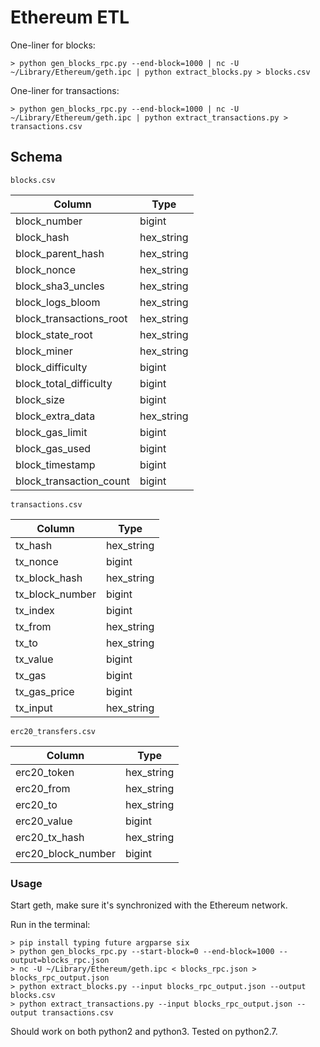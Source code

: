 # Ethereum ETL

One-liner for blocks:

```
> python gen_blocks_rpc.py --end-block=1000 | nc -U ~/Library/Ethereum/geth.ipc | python extract_blocks.py > blocks.csv
```

One-liner for transactions:

```
> python gen_blocks_rpc.py --end-block=1000 | nc -U ~/Library/Ethereum/geth.ipc | python extract_transactions.py > transactions.csv
```

## Schema

`blocks.csv`

Column                  | Type               |
------------------------|---------------------
block_number            | bigint             |
block_hash              | hex_string         |
block_parent_hash       | hex_string         |
block_nonce             | hex_string         |
block_sha3_uncles       | hex_string         |
block_logs_bloom        | hex_string         |
block_transactions_root | hex_string         |
block_state_root        | hex_string         |
block_miner             | hex_string         |
block_difficulty        | bigint             |
block_total_difficulty  | bigint             |
block_size              | bigint             |
block_extra_data        | hex_string         |
block_gas_limit         | bigint             |
block_gas_used          | bigint             |
block_timestamp         | bigint             |
block_transaction_count | bigint             |

`transactions.csv`

Column              |    Type     |
--------------------|--------------
tx_hash             | hex_string  |
tx_nonce            | bigint      |
tx_block_hash       | hex_string  |
tx_block_number     | bigint      |
tx_index            | bigint      |
tx_from             | hex_string  |
tx_to               | hex_string  |
tx_value            | bigint      |
tx_gas              | bigint      |
tx_gas_price        | bigint      |
tx_input            | hex_string  |

`erc20_transfers.csv`

Column              |    Type     |
--------------------|--------------
erc20_token         | hex_string  |
erc20_from          | hex_string  |
erc20_to            | hex_string  |
erc20_value         | bigint      |
erc20_tx_hash       | hex_string  |
erc20_block_number  | bigint      |

### Usage

Start geth, make sure it's synchronized with the Ethereum network.

Run in the terminal:

```
> pip install typing future argparse six
> python gen_blocks_rpc.py --start-block=0 --end-block=1000 --output=blocks_rpc.json
> nc -U ~/Library/Ethereum/geth.ipc < blocks_rpc.json > blocks_rpc_output.json
> python extract_blocks.py --input blocks_rpc_output.json --output blocks.csv
> python extract_transactions.py --input blocks_rpc_output.json --output transactions.csv
```

Should work on both python2 and python3. Tested on python2.7.


